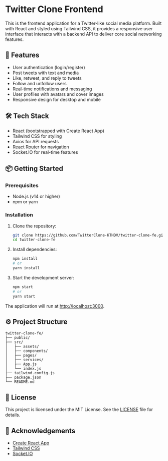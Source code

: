 # Twitter Clone Frontend

This is the frontend application for a Twitter-like social media platform. Built with React and styled using Tailwind CSS, it provides a responsive user interface that interacts with a backend API to deliver core social networking features.

## 🚀 Features

- User authentication (login/register)
- Post tweets with text and media
- Like, retweet, and reply to tweets
- Follow and unfollow users
- Real-time notifications and messaging
- User profiles with avatars and cover images
- Responsive design for desktop and mobile

## 🛠️ Tech Stack

- React (bootstrapped with Create React App)
- Tailwind CSS for styling
- Axios for API requests
- React Router for navigation
- Socket.IO for real-time features

## 📦 Getting Started

### Prerequisites

- Node.js (v14 or higher)
- npm or yarn

### Installation

1. Clone the repository:
   ```bash
   git clone https://github.com/TwitterClone-KTHDV/twitter-clone-fe.git
   cd twitter-clone-fe
   ```

2. Install dependencies:
   ```bash
   npm install
   # or
   yarn install
   ```

3. Start the development server:
   ```bash
   npm start
   # or
   yarn start
   ```

The application will run at [http://localhost:3000](http://localhost:3000).

## ⚙️ Project Structure

```
twitter-clone-fe/
├── public/
├── src/
│   ├── assets/
│   ├── components/
│   ├── pages/
│   ├── services/
│   ├── App.js
│   └── index.js
├── tailwind.config.js
├── package.json
└── README.md
```

## 📄 License

This project is licensed under the MIT License. See the [LICENSE](LICENSE) file for details.

## 🙌 Acknowledgements

- [Create React App](https://create-react-app.dev/)
- [Tailwind CSS](https://tailwindcss.com/)
- [Socket.IO](https://socket.io/)
